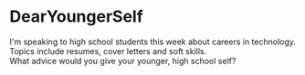 # DearYoungerSelf
I'm speaking to high school students this week about careers in technology. 
Topics include resumes, cover letters and soft skills.  
What advice would you give your younger, high school self?
